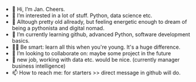 - 👋 Hi, I’m Jan. Cheers.
- 👀 I’m interested in a lot of stuff. Python, data science etc. 
- 👴 Alltough pretty old allready, but feeling energetic enough to dream of being a pythonista and digital nomad.
- 🌱 I’m currently learning github, advanced Python, software development basics. 
- 👨‍🎓 Be smart: learn all this when you're young. It's a huge difference. 
- 💞️ I’m looking to collaborate on: maybe some project in the future
- 🎁 new job, working with data etc. would be nice. (currently manager business intelligence)
- 📫 How to reach me: for starters >> direct message in github will do.

<!---
janpjads/janpjads is a ✨ special ✨ repository because its `README.md` (this file) appears on your GitHub profile.
You can click the Preview link to take a look at your changes.
--->
